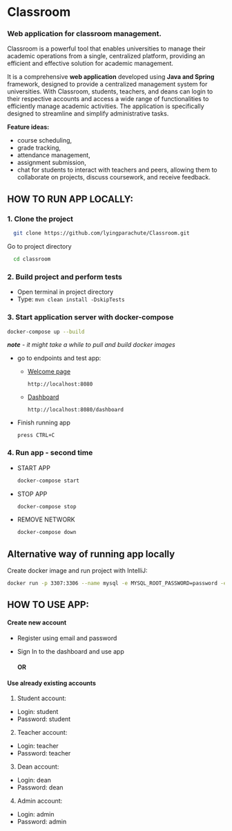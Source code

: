 # Classroom

### Web application for classroom management.

Classroom is a powerful tool that enables universities to manage their academic operations from a single,
centralized platform, providing an efficient and effective solution for academic management.

It is a comprehensive **web application** developed using **Java and Spring** framework,
designed to provide a centralized management system for universities.
With Classroom, students, teachers, and deans can login to their respective accounts and access a wide range of
functionalities to efficiently manage academic activities.
The application is specifically designed to streamline and simplify administrative tasks.

**Feature ideas:**

* course scheduling,
* grade tracking,
* attendance management,
* assignment submission,
* chat for students to interact with teachers and peers, allowing them to collaborate on projects,
  discuss coursework, and receive feedback.

## HOW TO RUN APP LOCALLY:

### 1. Clone the project

```bash
  git clone https://github.com/lyingparachute/Classroom.git
```

Go to project directory

```bash
  cd classroom
```

### 2. Build project and perform tests

* Open terminal in project directory
* Type:
  `mvn clean install -DskipTests`

### 3. Start application server with docker-compose

```bash
docker-compose up --build
```

***note** - it might take a while to pull and build docker images*

* go to endpoints and test app:
  * <a href="http://localhost:8080/" target="_blank">Welcome page</a>

    `http://localhost:8080`
  * <a href="http://localhost:8080/dashboard" target="_blank">Dashboard</a>

    `http://localhost:8080/dashboard`
* Finish running app

  ```
  press CTRL+C
  ``` 

### 4. Run app - second time

* START APP
  ```bash
  docker-compose start
  ```
* STOP APP
   ```bash
  docker-compose stop
  ```
* REMOVE NETWORK
  ```bash
  docker-compose down
  ```

## Alternative way of running app locally

Create docker image and run project with IntelliJ:

```bash
docker run -p 3307:3306 --name mysql -e MYSQL_ROOT_PASSWORD=password -e MYSQL_DATABASE=classroom --rm -d mysql
```

## HOW TO USE APP:

#### Create new account

* Register using email and password
* Sign In to the dashboard and use app

  #### OR

#### Use already existing accounts

1) Student account:
  * Login: student
  * Password: student
2) Teacher account:
  * Login: teacher
  * Password: teacher
3) Dean account:
  * Login: dean
  * Password: dean
4) Admin account:
  * Login: admin
  * Password: admin

